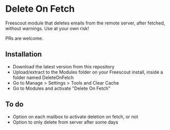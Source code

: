 # Delete On Fetch
Freescout module that deletes emails from the remote server, after fetched, without warnings.
Use at your own risk!

PRs are welcome.

## Installation
* Download the latest version from this repository
* Upload/extract to the Modules folder on your Freescout install, inside a folder named DeleteOnFetch
* Go to Manage > Settings > Tools and Clear Cache
* Go to Modules and activate "Delete On Fetch"

## To do
* Option on each mailbox to activate deletion on fetch, or not
* Option to only delete from server after some days
